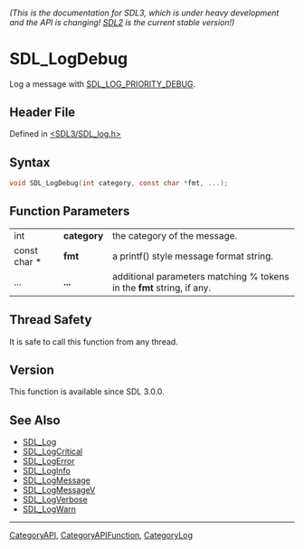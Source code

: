 ###### (This is the documentation for SDL3, which is under heavy development and the API is changing! [SDL2](https://wiki.libsdl.org/SDL2/) is the current stable version!)
# SDL_LogDebug

Log a message with [SDL_LOG_PRIORITY_DEBUG](SDL_LOG_PRIORITY_DEBUG).

## Header File

Defined in [<SDL3/SDL_log.h>](https://github.com/libsdl-org/SDL/blob/main/include/SDL3/SDL_log.h)

## Syntax

```c
void SDL_LogDebug(int category, const char *fmt, ...);
```

## Function Parameters

|              |              |                                                                        |
| ------------ | ------------ | ---------------------------------------------------------------------- |
| int          | **category** | the category of the message.                                           |
| const char * | **fmt**      | a printf() style message format string.                                |
| ...          | **...**      | additional parameters matching % tokens in the **fmt** string, if any. |

## Thread Safety

It is safe to call this function from any thread.

## Version

This function is available since SDL 3.0.0.

## See Also

- [SDL_Log](SDL_Log)
- [SDL_LogCritical](SDL_LogCritical)
- [SDL_LogError](SDL_LogError)
- [SDL_LogInfo](SDL_LogInfo)
- [SDL_LogMessage](SDL_LogMessage)
- [SDL_LogMessageV](SDL_LogMessageV)
- [SDL_LogVerbose](SDL_LogVerbose)
- [SDL_LogWarn](SDL_LogWarn)

----
[CategoryAPI](CategoryAPI), [CategoryAPIFunction](CategoryAPIFunction), [CategoryLog](CategoryLog)

